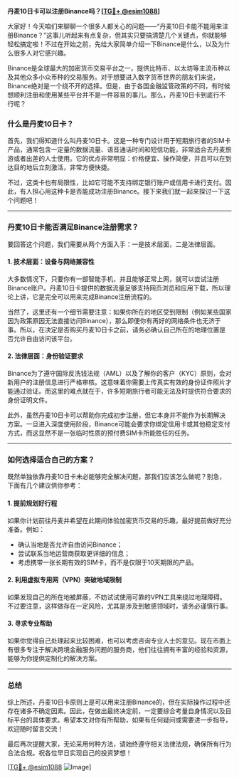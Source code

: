 **丹麦10日卡可以注册Binance吗？[[TG💪+ @esim1088](https://t.me/s/esim1088)]**

大家好！今天咱们来聊聊一个很多人都关心的问题——“丹麦10日卡能不能用来注册Binance？”这事儿听起来有点复杂，但其实只要搞清楚几个关键点，你就能够轻松搞定啦！不过在开始之前，先给大家简单介绍一下Binance是什么，以及为什么很多人对它感兴趣。

Binance是全球最大的加密货币交易平台之一，提供比特币、以太坊等主流币种以及其他众多小众币种的交易服务。对于想要进入数字货币世界的朋友们来说，Binance绝对是一个绕不开的选择。但是，由于各国金融监管政策的不同，有时候想顺利注册和使用某些平台并不是一件容易的事儿。那么，丹麦10日卡到底行不行呢？

### **什么是丹麦10日卡？**

首先，我们得知道什么叫丹麦10日卡。这是一种专门设计用于短期旅行者的SIM卡产品，通常包含一定量的数据流量、语音通话时间和短信功能，非常适合去丹麦旅游或者出差的人士使用。它的优点非常明显：价格便宜、操作简便，并且可以在到达目的地后立刻激活，非常方便快捷。

不过，这类卡也有局限性，比如它可能不支持绑定银行账户或信用卡进行支付。因此，有人担心用这种卡是否能成功注册Binance。接下来我们就一起来探讨一下这个问题吧！

---

### **丹麦10日卡能否满足Binance注册需求？**

要回答这个问题，我们需要从两个方面入手：一是技术层面，二是法律层面。

#### **1. 技术层面：设备与网络兼容性**
大多数情况下，只要你有一部智能手机，并且能够正常上网，就可以尝试注册Binance账户。丹麦10日卡提供的数据流量足够支持网页浏览和应用下载，所以理论上讲，它是完全可以用来完成Binance注册流程的。

当然了，这里还有一个细节需要注意：如果你所在的地区受到限制（例如某些国家因为政策原因无法直接访问Binance），那么即便你有再好的网络条件也无济于事。所以，在决定是否购买丹麦10日卡之前，请务必确认自己所在的地理位置是否允许自由访问该平台。

#### **2. 法律层面：身份验证要求**
Binance为了遵守国际反洗钱法规（AML）以及了解你的客户（KYC）原则，会对新用户的注册信息进行严格审核。这意味着你需要上传真实有效的身份证件照片才能通过验证。而这里的难点就在于，许多短期旅行者可能无法及时提供符合要求的身份证明文件。

此外，虽然丹麦10日卡可以帮助你完成初步注册，但它本身并不能作为长期解决方案。一旦进入深度使用阶段，Binance可能会要求你绑定信用卡或其他稳定支付方式，而这显然不是一张临时性质的预付费SIM卡所能胜任的任务。

---

### **如何选择适合自己的方案？**

既然单独依靠丹麦10日卡未必能够完全解决问题，那我们应该怎么做呢？别急，下面有几个建议供你参考：

#### **1. 提前规划好行程**
如果你计划前往丹麦并希望在此期间体验加密货币交易的乐趣，最好提前做好充分准备。例如：
- 确认当地是否允许自由访问Binance；
- 尝试联系当地运营商获取更详细的信息；
- 考虑携带一张长期有效的SIM卡，而不是仅限于10天期限的产品。

#### **2. 利用虚拟专用网（VPN）突破地域限制**
如果发现自己的所在地被屏蔽，不妨试试使用可靠的VPN工具来绕过地理障碍。不过要注意，这样做存在一定风险，尤其是涉及到敏感领域时，请务必谨慎行事。

#### **3. 寻求专业帮助**
如果你觉得自己处理起来比较困难，也可以考虑咨询专业人士的意见。现在市面上有很多专注于解决跨境金融服务问题的服务商，他们往往拥有丰富的经验和资源，能够为你提供定制化的解决方案。

---

### **总结**

综上所述，丹麦10日卡原则上是可以用来注册Binance的，但在实际操作过程中还存在诸多不确定因素。因此，在做出最终决定前，一定要综合考量自身情况以及目标平台的具体要求。希望本文对你有所帮助，如果有任何疑问或需要进一步指导，欢迎随时留言交流！

最后再次提醒大家，无论采用何种方法，请始终遵守相关法律法规，确保所有行为合法合规。祝各位早日实现自己的投资梦想！

[[TG💪+ @esim1088](https://t.me/s/esim1088) ![Image](https://i.postimg.cc/4NQfJmqS/Snipaste-2025-05-13-00-14-12.png)]